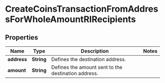 

# CreateCoinsTransactionFromAddressForWholeAmountRIRecipients


## Properties

| Name | Type | Description | Notes |
|------------ | ------------- | ------------- | -------------|
|**address** | **String** | Defines the destination address. |  |
|**amount** | **String** | Defines the amount sent to the destination address. |  |



